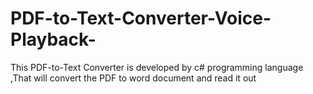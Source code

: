 # PDF-to-Text-Converter-Voice-Playback-
This PDF-to-Text Converter is developed by c# programming language ,That will convert the PDF to word document and read it out  
